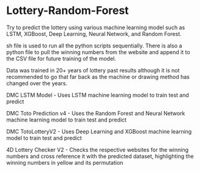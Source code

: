 # Lottery-Random-Forest
Try to predict the lottery using various machine learning model such as LSTM, XGBoost, Deep Learning, Neural Network, and Random Forest.

sh file is used to run all the python scripts sequentially. 
There is also a python file to pull the winning numbers from the website and append it to the CSV file for future training of the model. 

Data was trained in 20+ years of lottery past results although it is not recommended to go that far back as the machine or drawing method has changed over the years. 

DMC LSTM Model - Uses LSTM machine learning model to train test and predict

DMC Toto Prediction v4 - Uses the Random Forest and Neural Network machine learning model to train test and predict 

DMC TotoLotteryV2 - Uses Deep Learning and XGBoost machine learning model to train test and predict

4D Lottery Checker V2 - Checks the respective websites for the winning numbers and cross reference it with the predicted dataset, highlighting the winning numbers in yellow and its permutation
